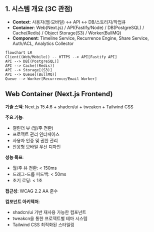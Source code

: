## 1. 시스템 개요 (3C 관점)

- **Context**: 사용자(웹·모바일) ↔ API ↔ DB/스토리지/작업큐
- **Container**: Web(Next.js) / API(Fastify/Node) / DB(PostgreSQL) / Cache(Redis) / Object Storage(S3) / Worker(BullMQ)
- **Component**: Timeline Service, Recurrence Engine, Share Service, Auth/ACL, Analytics Collector

```mermaid
flowchart LR
Client((Web/Mobile)) -- HTTPS --> API[Fastify API]
API --> DB[(PostgreSQL)]
API --> Cache[(Redis)]
API --> Storage[(S3)]
API --> Queue[(BullMQ)]
Queue --> Worker[Recurrence/Email Worker]
```

## Web Container (Next.js Frontend)

**기술 스택**: Next.js 15.4.6 + shadcn/ui + tweakcn + Tailwind CSS

**주요 기능**:
- 캘린더 뷰 (월/주 전환)
- 프로젝트 관리 인터페이스
- 사용자 인증 및 권한 관리
- 반응형 모바일 우선 디자인

**성능 목표**:
- 월/주 뷰 전환: < 150ms
- 드래그-드롭 피드백: < 50ms
- 초기 로딩: < 1초

**접근성**: WCAG 2.2 AA 준수

**컴포넌트 아키텍처**:
- shadcn/ui 기반 재사용 가능한 컴포넌트
- tweakcn을 통한 프로젝트별 테마 시스템
- Tailwind CSS 최적화된 스타일링
